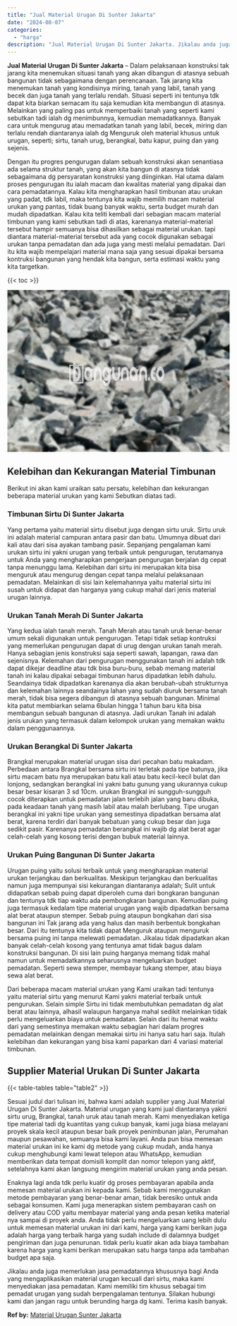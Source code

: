 ```yaml
---
title: "Jual Material Urugan Di Sunter Jakarta"
date: "2024-08-07"
categories: 
  - "harga"
description: "Jual Material Urugan Di Sunter Jakarta. Jikalau anda juga memerlukan jasa pemadatannya khususnya bagi Anda yang mengaplikasikan material urugan kecuali dari..."
---
```


**Jual Material Urugan Di Sunter Jakarta** – Dalam pelaksanaan konstruksi tak jarang kita menemukan situasi tanah yang akan dibangun di atasnya sebuah bangunan tidak sebagaimana dengan perencanaan. Tak jarang kita menemukan tanah yang kondisinya miring, tanah yang labil, tanah yang becek dan juga tanah yang terlalu rendah. Situasi seperti ini tentunya tdk dapat kita biarkan semacam itu saja kemudian kita membangun di atasnya. Melainkan yang paling pas untuk memperbaiki tanah yang seperti kami sebutkan tadi ialah dg menimbunnya, kemudian memadatkannya. Banyak cara untuk mengurug atau memadatkan tanah yang labil, becek, miring dan terlalu rendah diantaranya ialah dg Menguruk oleh material khusus untuk urugan, seperti; sirtu, tanah urug, berangkal, batu kapur, puing dan yang sejenis.

Dengan itu progres pengurugan dalam sebuah konstruksi akan senantiasa ada selama struktur tanah, yang akan kita bangun di atasnya tidak sebagaimana dg persyaratan konstruksi yang diinginkan. Hal utama dalam proses pengurugan itu ialah macam dan kwalitas material yang dipakai dan cara pemadatannya. Kalau kita mengharapkan hasil timbunan atau urukan yang padat, tdk labil, maka tentunya kita wajib memilih macam material urukan yang pantas, tidak buang banyak waktu, serta budget murah dan mudah dipadatkan. Kalau kita teliti kembali dari sebagian macam material timbunan yang kami sebutkan tadi di atas, karenanya material-material tersebut hampir semuanya bisa dihasilkan sebagai material urukan. tapi diantara material-material tersebut ada yang cocok digunakan sebagai urukan tanpa pemadatan dan ada juga yang mesti melalui pemadatan. Dari itu kita wajib mempelajari material mana saja yang sesuai dipakai bersama kontruksi bangunan yang hendak kita bangun, serta estimasi waktu yang kita targetkan.

{{< toc >}}

![Jual Material Urugan Di Sunter Jakarta](/images/jual-urugan-18.png)

## Kelebihan dan Kekurangan Material Timbunan

Berikut ini akan kami uraikan satu persatu, kelebihan dan kekurangan beberapa material urukan yang kami Sebutkan diatas tadi.

### Timbunan Sirtu Di Sunter Jakarta

Yang pertama yaitu material sirtu disebut juga dengan sirtu uruk. Sirtu uruk ini adalah material campuran antara pasir dan batu. Umumnya dibuat dari kali atau dari sisa ayakan tambang pasir. Sepanjang pengalaman kami urukan sirtu ini yakni urugan yang terbaik untuk pengurugan, terutamanya untuk Anda yang mengharapkan pengerjaan pengurugan berjalan dg cepat tanpa menunggu lama. Kelebihan dari sirtu ini merupakan kita bisa menguruk atau mengurug dengan cepat tanpa melalui pelaksanaan pemadatan. Melainkan di sisi lain kelemahannya yaitu material sirtu ini susah untuk didapat dan harganya yang cukup mahal dari jenis material urugan lainnya.

### Urukan Tanah Merah Di Sunter Jakarta

Yang kedua ialah tanah merah. Tanah Merah atau tanah uruk benar-benar umum sekali digunakan untuk pengurugan. Tetapi tidak setiap kontruksi yang memerlukan pengurugan dapat di urug dengan urukan tanah merah. Hanya sebagian jenis konstruksi saja seperti sawah, lapangan, rawa dan sejenisnya. Kelemahan dari pengurugan menggunakan tanah ini adalah tdk dapat dikejar deadline atau tdk bisa buru-buru, sebab memang material tanah ini kalau dipakai sebagai timbunan harus dipadatkan lebih dahulu. Seandainya tidak dipadatkan karenanya dia akan berubah-ubah strukturnya dan kelemahan lainnya seandainya lahan yang sudah diuruk bersama tanah merah, tidak bisa segera dibangun di atasnya sebuah bangunan. Minimal kita patut membiarkan selama 6bulan hingga 1 tahun baru kita bisa membangun sebuah bangunan di atasnya. Jadi urukan Tanah ini adalah jenis urukan yang termasuk dalam kelompok urukan yang memakan waktu dalam penggunaannya.

### Urukan Berangkal Di Sunter Jakarta

Brangkal merupakan material urugan sisa dari pecahan batu makadam. Perbedaan antara Brangkal bersama sirtu ini terletak pada tipe batunya, jika sirtu macam batu nya merupakan batu kali atau batu kecil-kecil bulat dan lonjong, sedangkan berangkal ini yakni batu gunung yang ukurannya cukup besar besar kisaran 3 sd 10cm. urukan Brangkal ini sungguh-sungguh cocok diterapkan untuk pemadatan jalan terlebih jalan yang baru dibuka, pada keadaan tanah yang masih labil atau malah berlubang. Tipe urugan berangkal ini yakni tipe urukan yang semestinya dipadatkan bersama alat berat, karena terdiri dari banyak bebatuan yang cukup besar dan juga sedikit pasir. Karenanya pemadatan berangkal ini wajib dg alat berat agar celah-celah yang kosong terisi dengan bubuk material lainnya.

### Urukan Puing Bangunan Di Sunter Jakarta

Urugan puing yaitu solusi terbaik untuk yang mengharapkan material urukan terjangkau dan berkualitas. Meskipun terjangkau dan berkualitas namun juga mempunyai sisi kekurangan diantaranya adalah; Sulit untuk didapatkan sebab puing dapat diperoleh cuma dari bongkaran bangunan dan tentunya tdk tiap waktu ada pembongkaran bangunan. Kemudian puing juga termasuk kedalam tipe material urugan yang wajib dipadatkan bersama alat berat ataupun stemper. Sebab puing ataupun bongkahan dari sisa bangunan ini Tak jarang ada yang halus dan masih berbentuk bongkahan besar. Dari itu tentunya kita tidak dapat Menguruk ataupun menguruk bersama puing ini tanpa melewati pemadatan. Jikalau tidak dipadatkan akan banyak celah-celah kosong yang tentunya amat tidak bagus dalam konstruksi bangunan. Di sisi lain puing harganya memang tidak mahal namun untuk memadatkannya seharusnya mengeluarkan budget pemadatan. Seperti sewa stemper, membayar tukang stemper, atau biaya sewa alat berat.

Dari beberapa macam material urukan yang Kami uraikan tadi tentunya yaitu material sirtu yang menurut Kami yakni material terbaik untuk pengurukan. Selain simple Sirtu ini tidak membutuhkan pemadatan dg alat berat atau lainnya, alhasil walaupun harganya mahal sedikit melainkan tidak perlu mengeluarkan biaya untuk pemadatan. Selain dari itu hemat waktu dari yang semestinya memakan waktu sebagian hari dalam progres pemadatan melainkan dengan memakai sirtu ini hanya satu hari saja. Itulah kelebihan dan kekurangan yang bisa kami paparkan dari 4 variasi material timbunan.

## Supplier Material Urukan Di Sunter Jakarta

{{< table-tables table="table2" >}}

Sesuai judul dari tulisan ini, bahwa kami adalah supplier yang Jual Material Urugan Di Sunter Jakarta. Material urugan yang kami jual diantaranya yakni sirtu urug, Brangkal, tanah uruk atau tanah merah. Kami menyediakan ketiga tipe material tadi dg kuantitas yang cukup banyak, kami juga biasa melayani proyek skala kecil ataupun besar baik proyek penimbunan jalan, Perumahan maupun pesawahan, semuanya bisa kami layani. Anda pun bisa memesan material urukan ini ke kami dg metode yang cukup mudah, anda hanya cukup menghubungi kami lewat telepon atau WhatsApp, kemudian memberikan data tempat domisili komplit dan nomor telepon yang aktif, setelahnya kami akan langsung mengirim material urukan yang anda pesan.

Enaknya lagi anda tdk perlu kuatir dg proses pembayaran apabila anda memesan material urukan ini kepada kami. Sebab kami menggunakan metode pembayaran yang benar-benar aman, tidak beresiko untuk anda sebagai konsumen. Kami juga menerapkan sistem pembayaran cash on delivery atau COD yaitu membayar material yang anda pesan ketika material nya sampai di proyek anda. Anda tidak perlu mengeluarkan uang lebih dulu untuk memesan material urukan ini dari kami, harga yang kami berikan juga adalah harga yang terbaik harga yang sudah include di dalamnya budget pengiriman dan juga penurunan. tidak perlu kuatir akan ada biaya tambahan karena harga yang kami berikan merupakan satu harga tanpa ada tambahan budget apa saja.

Jikalau anda juga memerlukan jasa pemadatannya khususnya bagi Anda yang mengaplikasikan material urugan kecuali dari sirtu, maka kami menyediakan jasa pemadatan. Kami memiliki tim khusus sebagai tim pemadat urugan yang sudah berpengalaman tentunya. Silakan hubungi kami dan jangan ragu untuk berunding harga dg kami. Terima kasih banyak.

**Ref by:** [Material Urugan Sunter Jakarta](https://id.wikipedia.org/wiki/Material)
